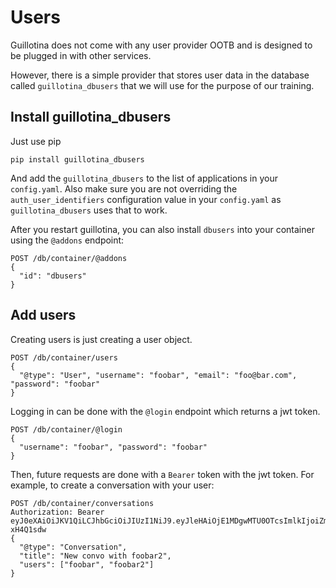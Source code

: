 # Users

Guillotina does not come with any user provider OOTB and is designed to be
plugged in with other services.

However, there is a simple provider that stores user data in the database
called `guillotina_dbusers` that we will use for the purpose of our training.

## Install guillotina_dbusers

Just use pip


```
pip install guillotina_dbusers
```


And add the `guillotina_dbusers` to the list of applications in your `config.yaml`.
Also make sure you are not overriding the `auth_user_identifiers` configuration
value in your `config.yaml` as `guillotina_dbusers` uses that to work.


After you restart guillotina, you can also install `dbusers`
into your container using the `@addons` endpoint:

```
POST /db/container/@addons
{
  "id": "dbusers"
}
```

## Add users

Creating users is just creating a user object.

```
POST /db/container/users
{
  "@type": "User", "username": "foobar", "email": "foo@bar.com", "password": "foobar"
}
```

Logging in can be done with the `@login` endpoint which returns a jwt token.

```
POST /db/container/@login
{
  "username": "foobar", "password": "foobar"
}
```


Then, future requests are done with a `Bearer` token with the jwt token. For
example, to create a conversation with your user:

```
POST /db/container/conversations
Authorization: Bearer eyJ0eXAiOiJKV1QiLCJhbGciOiJIUzI1NiJ9.eyJleHAiOjE1MDgwMTU0OTcsImlkIjoiZm9vYmFyIn0.vC6HHuLmcf8d1I7RpOTxAeHQDfMRjsOoBS-xH4Q1sdw
{
  "@type": "Conversation",
  "title": "New convo with foobar2",
  "users": ["foobar", "foobar2"]
}
```
